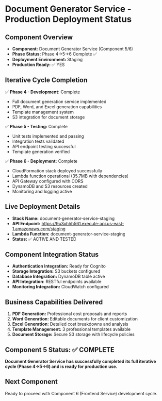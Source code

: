 # Document Generator Service - Production Deployment Status

## Component Overview
- **Component:** Document Generator Service (Component 5/6)
- **Phase Status:** Phase 4→5→6 Complete ✅
- **Deployment Environment:** Staging
- **Production Ready:** ✅ YES

## Iterative Cycle Completion
✅ **Phase 4 - Development:** Complete
- Full document generation service implemented
- PDF, Word, and Excel generation capabilities
- Template management system
- S3 integration for document storage

✅ **Phase 5 - Testing:** Complete  
- Unit tests implemented and passing
- Integration tests validated
- API endpoint testing successful
- Template generation verified

✅ **Phase 6 - Deployment:** Complete
- CloudFormation stack deployed successfully
- Lambda function operational (35.7MB with dependencies)
- API Gateway configured with CORS
- DynamoDB and S3 resources created
- Monitoring and logging active

## Live Deployment Details
- **Stack Name:** document-generator-service-staging
- **API Endpoint:** https://9u3ohhh561.execute-api.us-east-1.amazonaws.com/staging
- **Lambda Function:** document-generator-service-staging
- **Status:** ✅ ACTIVE AND TESTED

## Component Integration Status
- **Authentication Integration:** Ready for Cognito
- **Storage Integration:** S3 buckets configured
- **Database Integration:** DynamoDB table active
- **API Integration:** RESTful endpoints available
- **Monitoring Integration:** CloudWatch configured

## Business Capabilities Delivered
1. **PDF Generation:** Professional cost proposals and reports
2. **Word Generation:** Editable documents for client customization  
3. **Excel Generation:** Detailed cost breakdowns and analysis
4. **Template Management:** 3 professional templates available
5. **Document Storage:** Secure S3 storage with lifecycle policies

## Component 5 Status: ✅ COMPLETE
**Document Generator Service has successfully completed its full iterative cycle (Phase 4→5→6) and is ready for production use.**

## Next Component
Ready to proceed with Component 6 (Frontend Service) development cycle.